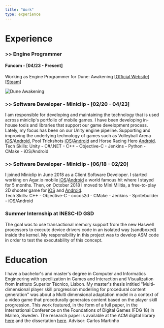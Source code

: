 ```yaml
---
title: "Work"
type: experience
---
```


# Experience
### >> Engine Programmer
#### Funcom - [04/23 - Present]
Working as Engine Programmer for Dune: Awakening [[Official Website](https://duneawakening.com/)] [[Steam](https://store.steampowered.com/app/1172710/Dune_Awakening/)]

![Dune Awakening](/images/duneawakening.jpg)
### >> Software Developer - Miniclip - [02/20 - 04/23]

I am responsible for developing and maintaining the technology that is used across miniclip's portfolio of mobile games. I have been developing in-house tools and libraries that support our game development process. Lately, my focus has been on our Unity engine pipeline. Supporting and improving the underlying technology of games such as Volleyball Arena [iOS](https://apps.apple.com/app/volleyball-arena/id1563362742)/[Android](https://play.google.com/store/apps/details?id=com.miniclip.minivolley), Pool Trickshots [iOS](https://apps.apple.com/us/app/pool-trickshots/id1550606748)/[Android](https://play.google.com/store/apps/details?id=net.ilyon.pooltrickshots&hl=pt_PT&gl=US) and Horse Racing Hero [Android](https://play.google.com/store/apps/details?id=com.miniclip.horsey).  
Tech Skills: Unity - C#/.NET - C++ - Objective-C - Jenkins - Python - CMake - iOS/Android

### >> Software Developer - Miniclip - [06/18 - 02/20]
I joined Miniclip in June 2018 as a Client Software Developer. I started working on Agar.io mobile [iOS](https://apps.apple.com/us/app/agar-io/id995999703)/[Android](https://play.google.com/store/apps/details?id=com.miniclip.agar.io) a world famous hit where I stayed for 5 months. Then, on October 2018 I moved to Mini Militia, a free-to-play 2D shooter game for [iOS](https://apps.apple.com/us/app/doodle-army-2-mini-militia/id405885221) and [Android](https://play.google.com/store/apps/details?id=com.appsomniacs.da2).  
Tech Skills: C++ - Objective-C - cocos2d - CMake - Jenkins - Spritebuilder - iOS/Android

### Summer Internship at INESC-ID GSD
The goal was to use transactional memory support from the new Haswell processors to execute device drivers code in an isolated way (sandboxed) inside the kernel. My responsibility in this project was to develop ASM code in order to test the executability of this concept.  


# Education
I have a bachelor's and master's degree in Computer and Informatics Engineering with specilization in Games and Interaction and Visualization from Instituto Superior Técnico, Lisbon. My master's thesis intitled "Multi-dimensional player skill progression modelling for procedural content generation" was about a Multi dimensional adaptation model in a context of a video game that procedurally generates content based on the player skill progression. This work featured, in the form of a full paper, in the International Conference on the Foundations of Digital Games (FDG 18) in Malmö, Sweden. The research paper is available at the ACM digital library [here](https://dl.acm.org/doi/10.1145/3235765.3235774#URLTOKEN#) and the dissertation [here](https://fenix.tecnico.ulisboa.pt/cursos/meic-a/dissertacao/1972678479054615).
Advisor: Carlos Martinho